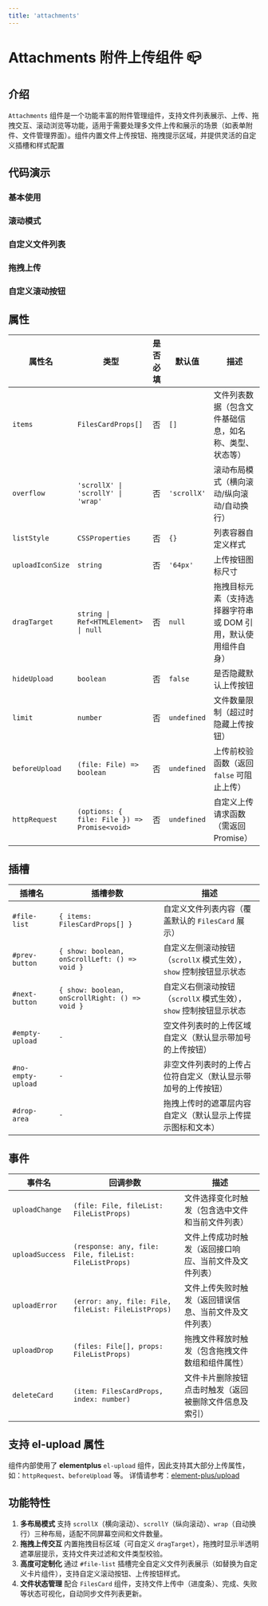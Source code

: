 ```yaml
---
title: 'attachments'
---
```


# Attachments 附件上传组件 📪️

## 介绍

`Attachments` 组件是一个功能丰富的附件管理组件，支持文件列表展示、上传、拖拽交互、滚动浏览等功能，适用于需要处理多文件上传和展示的场景（如表单附件、文件管理界面）。组件内置文件上传按钮、拖拽提示区域，并提供灵活的自定义插槽和样式配置

## 代码演示

### 基本使用

<demo src="./demos/base.vue"></demo>

### 滚动模式

<demo src="./demos/scroll-mode.vue"></demo>

### 自定义文件列表

<demo src="./demos/custom-list.vue"></demo>

### 拖拽上传

<demo src="./demos/drag-upload.vue"></demo>

### 自定义滚动按钮

<demo src="./demos/custom-scroll-buttons.vue"></demo>

## 属性

| 属性名           | 类型                                         | 是否必填 | 默认值      | 描述                                                          |
| ---------------- | -------------------------------------------- | -------- | ----------- | ------------------------------------------------------------- |
| `items`          | `FilesCardProps[]`                           | 否       | `[]`        | 文件列表数据（包含文件基础信息，如名称、类型、状态等）        |
| `overflow`       | `'scrollX' \| 'scrollY' \| 'wrap'`           | 否       | `'scrollX'` | 滚动布局模式（横向滚动/纵向滚动/自动换行）                    |
| `listStyle`      | `CSSProperties`                              | 否       | `{}`        | 列表容器自定义样式                                            |
| `uploadIconSize` | `string`                                     | 否       | `'64px'`    | 上传按钮图标尺寸                                              |
| `dragTarget`     | `string \| Ref<HTMLElement> \| null`         | 否       | `null`      | 拖拽目标元素（支持选择器字符串或 DOM 引用，默认使用组件自身） |
| `hideUpload`     | `boolean`                                    | 否       | `false`     | 是否隐藏默认上传按钮                                          |
| `limit`          | `number`                                     | 否       | `undefined` | 文件数量限制（超过时隐藏上传按钮）                            |
| `beforeUpload`   | `(file: File) => boolean`                    | 否       | `undefined` | 上传前校验函数（返回 `false` 可阻止上传）                     |
| `httpRequest`    | `(options: { file: File }) => Promise<void>` | 否       | `undefined` | 自定义上传请求函数（需返回 Promise）                          |

## 插槽

| 插槽名             | 插槽参数                                       | 描述                                                              |
| ------------------ | ---------------------------------------------- | ----------------------------------------------------------------- |
| `#file-list`       | `{ items: FilesCardProps[] }`                  | 自定义文件列表内容（覆盖默认的 `FilesCard` 展示）                 |
| `#prev-button`     | `{ show: boolean, onScrollLeft: () => void }`  | 自定义左侧滚动按钮（`scrollX` 模式生效），`show` 控制按钮显示状态 |
| `#next-button`     | `{ show: boolean, onScrollRight: () => void }` | 自定义右侧滚动按钮（`scrollX` 模式生效），`show` 控制按钮显示状态 |
| `#empty-upload`    | `-`                                            | 空文件列表时的上传区域自定义（默认显示带加号的上传按钮）          |
| `#no-empty-upload` | `-`                                            | 非空文件列表时的上传占位符自定义（默认显示带加号的上传按钮）      |
| `#drop-area`       | `-`                                            | 拖拽上传时的遮罩层内容自定义（默认显示上传提示图标和文本）        |

## 事件

| 事件名          | 回调参数                                               | 描述                                                   |
| --------------- | ------------------------------------------------------ | ------------------------------------------------------ |
| `uploadChange`  | `(file: File, fileList: FileListProps)`                | 文件选择变化时触发（包含选中文件和当前文件列表）       |
| `uploadSuccess` | `(response: any, file: File, fileList: FileListProps)` | 文件上传成功时触发（返回接口响应、当前文件及文件列表） |
| `uploadError`   | `(error: any, file: File, fileList: FileListProps)`    | 文件上传失败时触发（返回错误信息、当前文件及文件列表） |
| `uploadDrop`    | `(files: File[], props: FileListProps)`                | 拖拽文件释放时触发（包含拖拽文件数组和组件属性）       |
| `deleteCard`    | `(item: FilesCardProps, index: number)`                | 文件卡片删除按钮点击时触发（返回被删除文件信息及索引） |

## 支持 el-upload 属性

组件内部使用了 **elementplus** `el-upload` 组件，因此支持其大部分上传属性，如：`httpRequest`、`beforeUpload` 等。 详情请参考：[element-plus/upload](https://element-plus.org/zh-CN/component/upload.html)

## 功能特性

1. **多布局模式** 支持 `scrollX`（横向滚动）、`scrollY`（纵向滚动）、`wrap`（自动换行）三种布局，适配不同屏幕空间和文件数量。
2. **拖拽上传交互** 内置拖拽目标区域（可自定义 `dragTarget`），拖拽时显示半透明遮罩层提示，支持文件夹过滤和文件类型校验。
3. **高度可定制化** 通过 `#file-list` 插槽完全自定义文件列表展示（如替换为自定义卡片组件），支持自定义滚动按钮、上传按钮样式。
4. **文件状态管理** 配合 `FilesCard` 组件，支持文件上传中（进度条）、完成、失败等状态可视化，自动同步文件列表更新。
